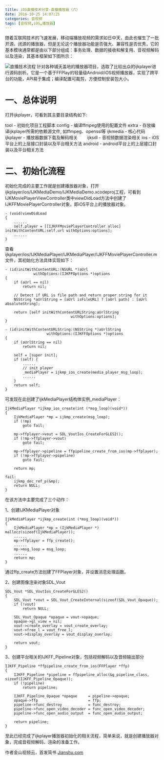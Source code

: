 ```yaml
---
title: iOS直播技术分享-直播播放器（六）
date: 2016-10-25 14:07:25
categories: 音视频
tags: [音视频,iOS,播放器]
---
```

随着互联网技术的飞速发展，移动端播放视频的需求如日中天，由此也催生了一批开源、闭源的播放器，但是无论这个播放器功能是否强大、兼容性是否优秀，它的基本模块通常都是由以下部分组成：事务处理、数据的接收和解复用、音视频解码以及渲染，其基本框架如下图所示：
<!--more-->
![直播技术流程](https://cdn.clang.asia/blog/2016/iOS%E7%9B%B4%E6%92%AD%E6%8A%80%E6%9C%AF%E5%88%86%E4%BA%AB-%E7%9B%B4%E6%92%AD%E6%92%AD%E6%94%BE%E5%99%A8%EF%BC%88%E5%85%AD%EF%BC%89_1.png)
针对各种铺天盖地的播放器项目，选取了比较出众的ijkplayer进行源码剖析。它是一个基于FFPlay的轻量级Android/iOS视频播放器，实现了跨平台的功能，API易于集成；编译配置可裁剪，方便控制安装包大小。

# 一、总体说明
打开ijkplayer，可看到其主要目录结构如下:

tool - 初始化项目工程脚本
config - 编译ffmpeg使用的配置文件
extra - 存放编译ijkplayer所需的依赖源文件, 如ffmpeg、openssl等
ijkmedia - 核心代码
&emsp;&emsp;ijkplayer - 播放器数据下载及解码相关
&emsp;&emsp;ijksdl - 音视频数据渲染相关
ios - iOS平台上的上层接口封装以及平台相关方法
android - android平台上的上层接口封装以及平台相关方法

# 二、初始化流程
初始化完成的主要工作就是创建播放器对象，打开ijkplayer/ios/IJKMediaDemo/IJKMediaDemo.xcodeproj工程，可看到IJKMoviePlayerViewController类中viewDidLoad方法中创建了IJKFFMoviePlayerController对象，即iOS平台上的播放器对象。

```
- (void)viewDidLoad
{
    ......
    self.player = [[IJKFFMoviePlayerController alloc] initWithContentURL:self.url withOptions:options];
    ......
}
```

查看ijkplayer/ios/IJKMediaPlayer/IJKMediaPlayer/IJKFFMoviePlayerController.m文件，其初始化方法具体实现如下：

```
- (id)initWithContentURL:(NSURL *)aUrl
             withOptions:(IJKFFOptions *)options
{
    if (aUrl == nil)
        return nil;

    // Detect if URL is file path and return proper string for it
    NSString *aUrlString = [aUrl isFileURL] ? [aUrl path] : [aUrl absoluteString];

    return [self initWithContentURLString:aUrlString
                              withOptions:options];
}
```

```
- (id)initWithContentURLString:(NSString *)aUrlString
                   withOptions:(IJKFFOptions *)options
{
    if (aUrlString == nil)
        return nil;

    self = [super init];
    if (self) {
        ......
        // init player
        _mediaPlayer = ijkmp_ios_create(media_player_msg_loop);
        ......
    }
    return self;
}
```

可发现在此创建了IjkMediaPlayer结构体实例_mediaPlayer：

```
IjkMediaPlayer *ijkmp_ios_create(int (*msg_loop)(void*))
{
    IjkMediaPlayer *mp = ijkmp_create(msg_loop);
    if (!mp)
        goto fail;

    mp->ffplayer->vout = SDL_VoutIos_CreateForGLES2();
    if (!mp->ffplayer->vout)
        goto fail;

    mp->ffplayer->pipeline = ffpipeline_create_from_ios(mp->ffplayer);
    if (!mp->ffplayer->pipeline)
        goto fail;

    return mp;

fail:
    ijkmp_dec_ref_p(&mp);
    return NULL;
}
```

在该方法中主要完成了三个动作：

1、创建IJKMediaPlayer对象

```
IjkMediaPlayer *ijkmp_create(int (*msg_loop)(void*))
{
    IjkMediaPlayer *mp = (IjkMediaPlayer *) mallocz(sizeof(IjkMediaPlayer));
    ......
    mp->ffplayer = ffp_create();
    ......
    mp->msg_loop = msg_loop;
    ......
    return mp;
}
```

通过ffp_create方法创建了FFPlayer对象，并设置消息处理函数。

2、创建图像渲染对象SDL_Vout

```
SDL_Vout *SDL_VoutIos_CreateForGLES2()
{
    SDL_Vout *vout = SDL_Vout_CreateInternal(sizeof(SDL_Vout_Opaque));
    if (!vout)
        return NULL;

    SDL_Vout_Opaque *opaque = vout->opaque;
    opaque->gl_view = nil;
    vout->create_overlay = vout_create_overlay;
    vout->free_l = vout_free_l;
    vout->display_overlay = vout_display_overlay;

    return vout;
}
```

3、创建平台相关的IJKFF_Pipeline对象，包括视频解码以及音频输出部分

```
IJKFF_Pipeline *ffpipeline_create_from_ios(FFPlayer *ffp)
{
    IJKFF_Pipeline *pipeline = ffpipeline_alloc(&g_pipeline_class, sizeof(IJKFF_Pipeline_Opaque));
    if (!pipeline)
        return pipeline;

    IJKFF_Pipeline_Opaque *opaque     = pipeline->opaque;
    opaque->ffp                       = ffp;
    pipeline->func_destroy            = func_destroy;
    pipeline->func_open_video_decoder = func_open_video_decoder;
    pipeline->func_open_audio_output  = func_open_audio_output;

    return pipeline;
}
```

至此已经完成了ijkplayer播放器初始化的相关流程，简单来说，就是创建播放器对象，完成音视频解码、渲染的准备工作。
  
作者金山视频云，首发简书 [Jianshu.com](https://www.jianshu.com/p/daf0a61cc1e0 )  
